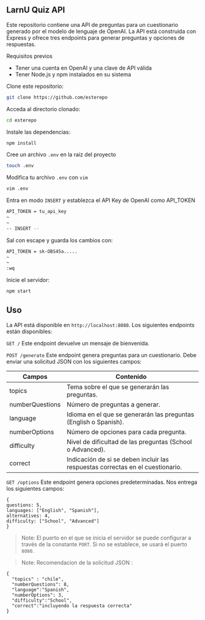 ## LarnU Quiz API

Este repositorio contiene una API de preguntas para un cuestionario generado por el modelo de lenguaje de OpenAI. La API está construida con Express y ofrece tres endpoints para generar preguntas y opciones de respuestas.

Requisitos previos

- Tener una cuenta en OpenAI y una clave de API válida
- Tener Node.js y npm instalados en su sistema

Clone este repositorio: 
```sh
git clone https://github.com/esterepo
```
Acceda al directorio clonado:
```sh
cd esterepo
```
Instale las dependencias: 
```sh
npm install
```
Cree un archivo ```.env``` en la raíz del proyecto
```sh
touch .env
```
Modifica tu archivo ```.env``` con ```vim```
```sh
vim .env
```
Entra en modo ```INSERT``` y establezca el API Key de OpenAI como API_TOKEN
```sh
API_TOKEN = tu_api_key
~ 
~ 
-- INSERT --
```
Sal con escape y guarda los cambios con:
```sh
API_TOKEN = sk-OBS45a.....
~ 
~ 
:wq
```
Inicie el servidor:
```sh
npm start
```

## Uso

La API está disponible en ``` http://localhost:8080 ```. Los siguientes endpoints están disponibles:

``` GET / ```
Este endpoint devuelve un mensaje de bienvenida.

``` POST /generate ```
Este endpoint genera preguntas para un cuestionario. Debe enviar una solicitud JSON con los siguientes campos:

| Campos | Contenido |
| ------ | ------ |
| topics | Tema sobre el que se generarán las preguntas. |
| numberQuestions | Número de preguntas a generar. |
| language | Idioma en el que se generarán las preguntas (English o Spanish). |
| numberOptions | Número de opciones para cada pregunta. |
| difficulty | Nivel de dificultad de las preguntas (School o Advanced). |
| correct | Indicación de si se deben incluir las respuestas correctas en el cuestionario. |

``` GET /options ```
Este endpoint genera opciones predeterminadas. Nos entrega los siguientes campos:

    {
    questions: 5,
    languages: ["English", "Spanish"],
    alternatives: 4,
    difficulty: ["School", "Advanced"]
    }

> Note: El puerto en el que se inicia el servidor se puede configurar a través de la constante `PORT`. Si no se establece, se usará el puerto `8080`.

> Note: Recomendacion de la solicitud JSON :
```
{
  "topics" : "chile",
  "numberQuestions": 8,
  "language":"Spanish",
  "numberOptions": 3,
  "difficulty":"School",
  "correct":"incluyendo la respuesta correcta"
}
```
